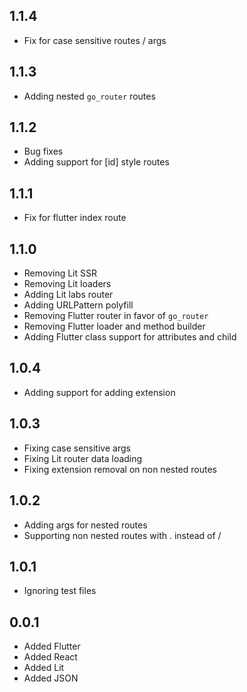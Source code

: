 ## 1.1.4

- Fix for case sensitive routes / args

## 1.1.3

- Adding nested `go_router` routes

## 1.1.2

- Bug fixes
- Adding support for [id] style routes

## 1.1.1

- Fix for flutter index route

## 1.1.0

- Removing Lit SSR
- Removing Lit loaders
- Adding Lit labs router
- Adding URLPattern polyfill
- Removing Flutter router in favor of `go_router`
- Removing Flutter loader and method builder
- Adding Flutter class support for attributes and child

## 1.0.4

- Adding support for adding extension

## 1.0.3

- Fixing case sensitive args
- Fixing Lit router data loading
- Fixing extension removal on non nested routes

## 1.0.2

- Adding args for nested routes
- Supporting non nested routes with . instead of /

## 1.0.1

- Ignoring test files

## 0.0.1

- Added Flutter
- Added React
- Added Lit
- Added JSON